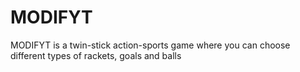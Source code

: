 # MODIFYT
MODIFYT is a twin-stick action-sports game where you can choose different types of rackets, goals and balls
